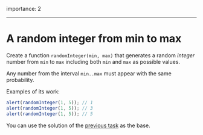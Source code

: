importance: 2

---

# A random integer from min to max

Create a function `randomInteger(min, max)` that generates a random _integer_ number from `min` to `max` including both `min` and `max` as possible values.

Any number from the interval `min..max` must appear with the same probability.

Examples of its work:

```js
alert(randomInteger(1, 5)); // 1
alert(randomInteger(1, 5)); // 3
alert(randomInteger(1, 5)); // 5
```

You can use the solution of the [previous task](info:task/random-min-max) as the base.
